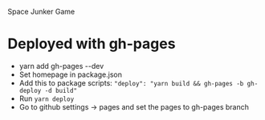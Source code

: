 Space Junker Game


# Deployed with gh-pages

- yarn add gh-pages --dev
- Set homepage in package.json
- Add this to package scripts: `"deploy": "yarn build && gh-pages -b gh-deploy -d build"`
- Run `yarn deploy`
- Go to github settings -> pages and set the pages to gh-pages branch
